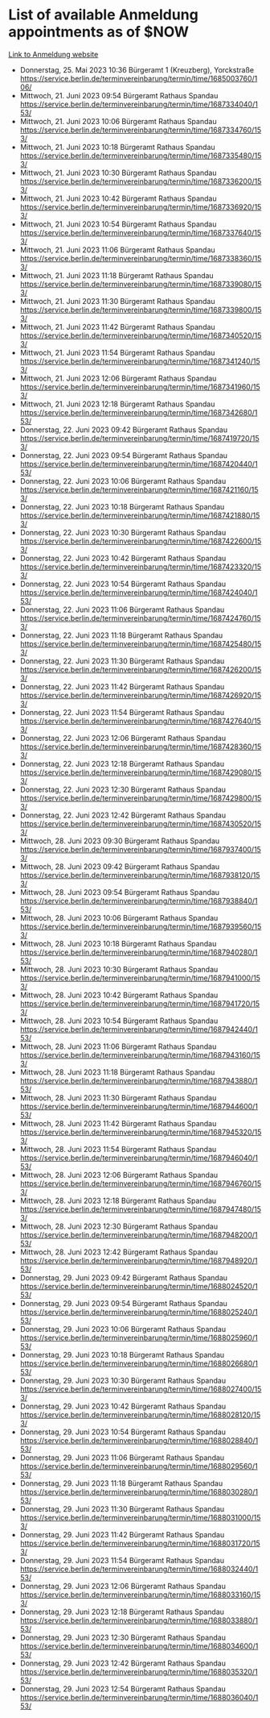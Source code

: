 # List of available Anmeldung appointments as of $NOW
[Link to Anmeldung website](https://service.berlin.de/terminvereinbarung/termin/tag.php?termin=1&anliegen[]=120686&dienstleisterlist=122210,122217,327316,122219,327312,122227,327314,122231,327346,122243,327348,122254,122252,329742,122260,329745,122262,329748,122271,327278,122273,327274,122277,327276,330436,122280,327294,122282,327290,122284,327292,122291,327270,122285,327266,122286,327264,122296,327268,150230,329760,122297,327286,122294,327284,122312,329763,122314,329775,122304,327330,122311,327334,122309,327332,317869,122281,327352,122279,329772,122283,122276,327324,122274,327326,122267,329766,122246,327318,122251,327320,122257,327322,122208,327298,122226,327300&herkunft=http%3A%2F%2Fservice.berlin.de%2Fdienstleistung%2F120686%2F)
- Donnerstag, 25. Mai 2023 10:36 Bürgeramt 1 (Kreuzberg), Yorckstraße https://service.berlin.de/terminvereinbarung/termin/time/1685003760/106/
- Mittwoch, 21. Juni 2023 09:54 Bürgeramt Rathaus Spandau https://service.berlin.de/terminvereinbarung/termin/time/1687334040/153/
- Mittwoch, 21. Juni 2023 10:06 Bürgeramt Rathaus Spandau https://service.berlin.de/terminvereinbarung/termin/time/1687334760/153/
- Mittwoch, 21. Juni 2023 10:18 Bürgeramt Rathaus Spandau https://service.berlin.de/terminvereinbarung/termin/time/1687335480/153/
- Mittwoch, 21. Juni 2023 10:30 Bürgeramt Rathaus Spandau https://service.berlin.de/terminvereinbarung/termin/time/1687336200/153/
- Mittwoch, 21. Juni 2023 10:42 Bürgeramt Rathaus Spandau https://service.berlin.de/terminvereinbarung/termin/time/1687336920/153/
- Mittwoch, 21. Juni 2023 10:54 Bürgeramt Rathaus Spandau https://service.berlin.de/terminvereinbarung/termin/time/1687337640/153/
- Mittwoch, 21. Juni 2023 11:06 Bürgeramt Rathaus Spandau https://service.berlin.de/terminvereinbarung/termin/time/1687338360/153/
- Mittwoch, 21. Juni 2023 11:18 Bürgeramt Rathaus Spandau https://service.berlin.de/terminvereinbarung/termin/time/1687339080/153/
- Mittwoch, 21. Juni 2023 11:30 Bürgeramt Rathaus Spandau https://service.berlin.de/terminvereinbarung/termin/time/1687339800/153/
- Mittwoch, 21. Juni 2023 11:42 Bürgeramt Rathaus Spandau https://service.berlin.de/terminvereinbarung/termin/time/1687340520/153/
- Mittwoch, 21. Juni 2023 11:54 Bürgeramt Rathaus Spandau https://service.berlin.de/terminvereinbarung/termin/time/1687341240/153/
- Mittwoch, 21. Juni 2023 12:06 Bürgeramt Rathaus Spandau https://service.berlin.de/terminvereinbarung/termin/time/1687341960/153/
- Mittwoch, 21. Juni 2023 12:18 Bürgeramt Rathaus Spandau https://service.berlin.de/terminvereinbarung/termin/time/1687342680/153/
- Donnerstag, 22. Juni 2023 09:42 Bürgeramt Rathaus Spandau https://service.berlin.de/terminvereinbarung/termin/time/1687419720/153/
- Donnerstag, 22. Juni 2023 09:54 Bürgeramt Rathaus Spandau https://service.berlin.de/terminvereinbarung/termin/time/1687420440/153/
- Donnerstag, 22. Juni 2023 10:06 Bürgeramt Rathaus Spandau https://service.berlin.de/terminvereinbarung/termin/time/1687421160/153/
- Donnerstag, 22. Juni 2023 10:18 Bürgeramt Rathaus Spandau https://service.berlin.de/terminvereinbarung/termin/time/1687421880/153/
- Donnerstag, 22. Juni 2023 10:30 Bürgeramt Rathaus Spandau https://service.berlin.de/terminvereinbarung/termin/time/1687422600/153/
- Donnerstag, 22. Juni 2023 10:42 Bürgeramt Rathaus Spandau https://service.berlin.de/terminvereinbarung/termin/time/1687423320/153/
- Donnerstag, 22. Juni 2023 10:54 Bürgeramt Rathaus Spandau https://service.berlin.de/terminvereinbarung/termin/time/1687424040/153/
- Donnerstag, 22. Juni 2023 11:06 Bürgeramt Rathaus Spandau https://service.berlin.de/terminvereinbarung/termin/time/1687424760/153/
- Donnerstag, 22. Juni 2023 11:18 Bürgeramt Rathaus Spandau https://service.berlin.de/terminvereinbarung/termin/time/1687425480/153/
- Donnerstag, 22. Juni 2023 11:30 Bürgeramt Rathaus Spandau https://service.berlin.de/terminvereinbarung/termin/time/1687426200/153/
- Donnerstag, 22. Juni 2023 11:42 Bürgeramt Rathaus Spandau https://service.berlin.de/terminvereinbarung/termin/time/1687426920/153/
- Donnerstag, 22. Juni 2023 11:54 Bürgeramt Rathaus Spandau https://service.berlin.de/terminvereinbarung/termin/time/1687427640/153/
- Donnerstag, 22. Juni 2023 12:06 Bürgeramt Rathaus Spandau https://service.berlin.de/terminvereinbarung/termin/time/1687428360/153/
- Donnerstag, 22. Juni 2023 12:18 Bürgeramt Rathaus Spandau https://service.berlin.de/terminvereinbarung/termin/time/1687429080/153/
- Donnerstag, 22. Juni 2023 12:30 Bürgeramt Rathaus Spandau https://service.berlin.de/terminvereinbarung/termin/time/1687429800/153/
- Donnerstag, 22. Juni 2023 12:42 Bürgeramt Rathaus Spandau https://service.berlin.de/terminvereinbarung/termin/time/1687430520/153/
- Mittwoch, 28. Juni 2023 09:30 Bürgeramt Rathaus Spandau https://service.berlin.de/terminvereinbarung/termin/time/1687937400/153/
- Mittwoch, 28. Juni 2023 09:42 Bürgeramt Rathaus Spandau https://service.berlin.de/terminvereinbarung/termin/time/1687938120/153/
- Mittwoch, 28. Juni 2023 09:54 Bürgeramt Rathaus Spandau https://service.berlin.de/terminvereinbarung/termin/time/1687938840/153/
- Mittwoch, 28. Juni 2023 10:06 Bürgeramt Rathaus Spandau https://service.berlin.de/terminvereinbarung/termin/time/1687939560/153/
- Mittwoch, 28. Juni 2023 10:18 Bürgeramt Rathaus Spandau https://service.berlin.de/terminvereinbarung/termin/time/1687940280/153/
- Mittwoch, 28. Juni 2023 10:30 Bürgeramt Rathaus Spandau https://service.berlin.de/terminvereinbarung/termin/time/1687941000/153/
- Mittwoch, 28. Juni 2023 10:42 Bürgeramt Rathaus Spandau https://service.berlin.de/terminvereinbarung/termin/time/1687941720/153/
- Mittwoch, 28. Juni 2023 10:54 Bürgeramt Rathaus Spandau https://service.berlin.de/terminvereinbarung/termin/time/1687942440/153/
- Mittwoch, 28. Juni 2023 11:06 Bürgeramt Rathaus Spandau https://service.berlin.de/terminvereinbarung/termin/time/1687943160/153/
- Mittwoch, 28. Juni 2023 11:18 Bürgeramt Rathaus Spandau https://service.berlin.de/terminvereinbarung/termin/time/1687943880/153/
- Mittwoch, 28. Juni 2023 11:30 Bürgeramt Rathaus Spandau https://service.berlin.de/terminvereinbarung/termin/time/1687944600/153/
- Mittwoch, 28. Juni 2023 11:42 Bürgeramt Rathaus Spandau https://service.berlin.de/terminvereinbarung/termin/time/1687945320/153/
- Mittwoch, 28. Juni 2023 11:54 Bürgeramt Rathaus Spandau https://service.berlin.de/terminvereinbarung/termin/time/1687946040/153/
- Mittwoch, 28. Juni 2023 12:06 Bürgeramt Rathaus Spandau https://service.berlin.de/terminvereinbarung/termin/time/1687946760/153/
- Mittwoch, 28. Juni 2023 12:18 Bürgeramt Rathaus Spandau https://service.berlin.de/terminvereinbarung/termin/time/1687947480/153/
- Mittwoch, 28. Juni 2023 12:30 Bürgeramt Rathaus Spandau https://service.berlin.de/terminvereinbarung/termin/time/1687948200/153/
- Mittwoch, 28. Juni 2023 12:42 Bürgeramt Rathaus Spandau https://service.berlin.de/terminvereinbarung/termin/time/1687948920/153/
- Donnerstag, 29. Juni 2023 09:42 Bürgeramt Rathaus Spandau https://service.berlin.de/terminvereinbarung/termin/time/1688024520/153/
- Donnerstag, 29. Juni 2023 09:54 Bürgeramt Rathaus Spandau https://service.berlin.de/terminvereinbarung/termin/time/1688025240/153/
- Donnerstag, 29. Juni 2023 10:06 Bürgeramt Rathaus Spandau https://service.berlin.de/terminvereinbarung/termin/time/1688025960/153/
- Donnerstag, 29. Juni 2023 10:18 Bürgeramt Rathaus Spandau https://service.berlin.de/terminvereinbarung/termin/time/1688026680/153/
- Donnerstag, 29. Juni 2023 10:30 Bürgeramt Rathaus Spandau https://service.berlin.de/terminvereinbarung/termin/time/1688027400/153/
- Donnerstag, 29. Juni 2023 10:42 Bürgeramt Rathaus Spandau https://service.berlin.de/terminvereinbarung/termin/time/1688028120/153/
- Donnerstag, 29. Juni 2023 10:54 Bürgeramt Rathaus Spandau https://service.berlin.de/terminvereinbarung/termin/time/1688028840/153/
- Donnerstag, 29. Juni 2023 11:06 Bürgeramt Rathaus Spandau https://service.berlin.de/terminvereinbarung/termin/time/1688029560/153/
- Donnerstag, 29. Juni 2023 11:18 Bürgeramt Rathaus Spandau https://service.berlin.de/terminvereinbarung/termin/time/1688030280/153/
- Donnerstag, 29. Juni 2023 11:30 Bürgeramt Rathaus Spandau https://service.berlin.de/terminvereinbarung/termin/time/1688031000/153/
- Donnerstag, 29. Juni 2023 11:42 Bürgeramt Rathaus Spandau https://service.berlin.de/terminvereinbarung/termin/time/1688031720/153/
- Donnerstag, 29. Juni 2023 11:54 Bürgeramt Rathaus Spandau https://service.berlin.de/terminvereinbarung/termin/time/1688032440/153/
- Donnerstag, 29. Juni 2023 12:06 Bürgeramt Rathaus Spandau https://service.berlin.de/terminvereinbarung/termin/time/1688033160/153/
- Donnerstag, 29. Juni 2023 12:18 Bürgeramt Rathaus Spandau https://service.berlin.de/terminvereinbarung/termin/time/1688033880/153/
- Donnerstag, 29. Juni 2023 12:30 Bürgeramt Rathaus Spandau https://service.berlin.de/terminvereinbarung/termin/time/1688034600/153/
- Donnerstag, 29. Juni 2023 12:42 Bürgeramt Rathaus Spandau https://service.berlin.de/terminvereinbarung/termin/time/1688035320/153/
- Donnerstag, 29. Juni 2023 12:54 Bürgeramt Rathaus Spandau https://service.berlin.de/terminvereinbarung/termin/time/1688036040/153/
